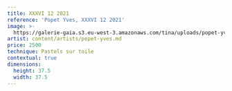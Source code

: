```yaml
---
title: XXXVI 12 2021
reference: 'Popet Yves, XXXVI 12 2021'
image: >-
  https://galerie-gaia.s3.eu-west-3.amazonaws.com/tina/uploads/popet-yves/galerie-gaia-popet-yves-36_2021_P37,5.jpeg
artist: content/artists/popet-yves.md
price: 2500
technique: Pastels sur toile
contextual: true
dimensions:
  height: 37.5
  width: 37.5
---
```


